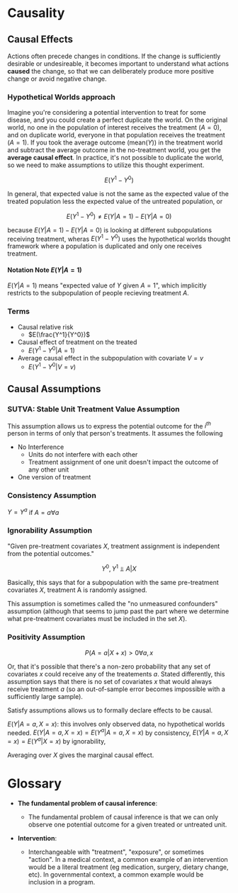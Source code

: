 # Causality

## Causal Effects

Actions often precede changes in conditions. If the change is sufficiently desirable or undesireable, it becomes important to understand what actions **caused** the change, so that we can deliberately produce more positive change or avoid negative change. 

### Hypothetical Worlds approach

Imagine you're considering a potential intervention to treat for some disease, and you could create a perfect duplicate the world. On the original world, no one in the population of interest receives the treatment ($A=0$), and on duplicate world, everyone in that population receives the treatment ($A=1$). If you took the average outcome ($\text{mean}(Y)$) in the treatment world and subtract the average outcome in the no-treatment world, you get the **average causal effect**. In practice, it's not possible to duplicate the world, so we need to make assumptions to utilize this thought experiment.

$$E(Y^1-Y^0)$$

In general, that expected value is not the same as the expected value of the treated population less the expected value of the untreated population, or

$$E(Y^1-Y^0) \neq E(Y|A=1) - E(Y|A=0)$$

because $E(Y|A=1)-E(Y|A=0)$ is looking at different subpopulations receiving treatment, wheras $E(Y^1-Y^0)$ uses the hypothetical worlds thought framework where a population is duplicated and only one receives treatment.

#### Notation Note $E(Y|A=1)$

$E(Y|A=1)$ means "expected value of $Y$ given $A=1$", which implicitly restricts to the subpopulation of people recieving treatment $A$.

### Terms

* Causal relative risk
    * $E(\frac{Y^1}{Y^0})$
* Causal effect of treatment on the treated
    * $E(Y^1-Y^0|A=1)$
* Average causal effect in the subpopulation with covariate $V=v$
    * $E(Y^1-Y^0|V=v)$
    
## Causal Assumptions

### SUTVA: Stable Unit Treatment Value Assumption
This assumption allows us to express the potential outcome for the $i^{th}$ person in terms of only that person's treatments. It assumes the following
* No Interference
    * Units do not interfere with each other
    * Treatment assignment of one unit doesn't impact the outcome of any other unit
* One version of treatment

### Consistency Assumption

$Y=Y^a$ if $A=a \forall a$

### Ignorability Assumption

"Given pre-treatment covariates $X$, treatment assignment is independent from the potential outcomes."

$$Y^0,Y^1 \Perp A|X$$

Basically, this says that for a subpopulation with the same pre-treatment covariates $X$, treatment A is randomly assigned. 

This assumption is sometimes called the "no unmeasured confounders" assumption (although that seems to jump past the part where we determine what pre-treatment covariates must be included in the set $X$).

### Positivity Assumption

$$P(A=a|X+x)>0 \forall a, x$$

Or, that it's possible that there's a non-zero probability that any set of covariates $x$ could receive any of the treatements $a$. Stated differently, this assumption says that there is no set of covariates $x$ that would always receive treatment $a$ (so an out-of-sample error becomes impossible with a sufficiently large sample).


Satisfy assumptions allows us to formally declare effects to be causal.

$E(Y|A=a, X=x)$: this involves only observed data, no hypothetical worlds needed.
$E(Y|A=a, X=x) = E(Y^a|A=a, X=x)$ by consistency,
$E(Y|A=a, X=x) = E(Y^a|X=x)$ by ignorability,

Averaging over $X$ gives the marginal causal effect.

# Glossary

* **The fundamental problem of causal inference**:
    * The fundamental problem of causal inference is that we can only observe one potential outcome for a given treated or untreated unit.

* **Intervention**:
    * Interchangeable with "treatment", "exposure", or sometimes "action". In a medical context, a common example of an intervention would be a literal treatment (eg medication, surgery, dietary change, etc). In governmental context, a common example would be inclusion in a program.  
